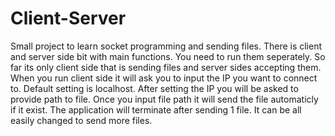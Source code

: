 # Client-Server
Small project to learn socket programming and sending files. There is client and server side bit with main functions. You need to run them 
seperately. So far its only client side that is sending files and server sides accepting them. When you run client side it will ask you to 
input the IP you want to connect to. Default setting is localhost. After setting the IP you will be asked to provide path to file. Once you 
input file path it will send the file automaticly if it exist. The application will terminate after sending 1 file. It can be all easily 
changed to send more files. 
